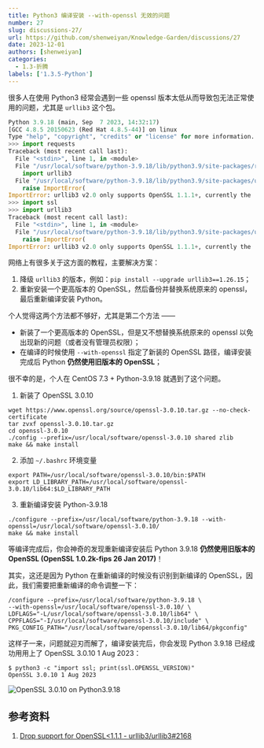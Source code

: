 ```yaml
---
title: Python3 编译安装 --with-openssl 无效的问题
number: 27
slug: discussions-27/
url: https://github.com/shenweiyan/Knowledge-Garden/discussions/27
date: 2023-12-01
authors: [shenweiyan]
categories: 
  - 1.3-折腾
labels: ['1.3.5-Python']
---
```


很多人在使用 Python3 经常会遇到一些 openssl 版本太低从而导致包无法正常使用的问题，尤其是 `urllib3` 这个包。
```python
Python 3.9.18 (main, Sep  7 2023, 14:32:17) 
[GCC 4.8.5 20150623 (Red Hat 4.8.5-44)] on linux
Type "help", "copyright", "credits" or "license" for more information.
>>> import requests
Traceback (most recent call last):
  File "<stdin>", line 1, in <module>
  File "/usr/local/software/python-3.9.18/lib/python3.9/site-packages/requests/__init__.py", line 43, in <module>
    import urllib3
  File "/usr/local/software/python-3.9.18/lib/python3.9/site-packages/urllib3/__init__.py", line 41, in <module>
    raise ImportError(
ImportError: urllib3 v2.0 only supports OpenSSL 1.1.1+, currently the 'ssl' module is compiled with 'OpenSSL 1.0.2k-fips  26 Jan 2017'. See: https://github.com/urllib3/urllib3/issues/2168
>>> import ssl
>>> import urllib3
Traceback (most recent call last):
  File "<stdin>", line 1, in <module>
  File "/usr/local/software/python-3.9.18/lib/python3.9/site-packages/urllib3/__init__.py", line 41, in <module>
    raise ImportError(
ImportError: urllib3 v2.0 only supports OpenSSL 1.1.1+, currently the 'ssl' module is compiled with 'OpenSSL 1.0.2k-fips  26 Jan 2017'. See: https://github.com/urllib3/urllib3/issues/2168
```

网络上有很多关于这方面的教程，主要解决方案：

1. 降级 `urllib3` 的版本，例如：`pip install --upgrade urllib3==1.26.15`；
2. 重新安装一个更高版本的 OpenSSL，然后备份并替换系统原来的 openssl，最后重新编译安装 Python。

个人觉得这两个方法都不够好，尤其是第二个方法 —— 

- 新装了一个更高版本的 OpenSSL，但是又不想替换系统原来的 openssl 以免出现新的问题（或者没有管理员权限）；
- 在编译的时候使用 `--with-openssl` 指定了新装的 OpenSSL 路径，编译安装完成后 Python **仍然使用旧版本的 OpenSSL**；

很不幸的是，个人在 CentOS 7.3 + Python-3.9.18 就遇到了这个问题。

1. 新装了 OpenSSL 3.0.10 
```
wget https://www.openssl.org/source/openssl-3.0.10.tar.gz --no-check-certificate
tar zvxf openssl-3.0.10.tar.gz
cd openssl-3.0.10
./config --prefix=/usr/local/software/openssl-3.0.10 shared zlib
make && make install
```

2. 添加 `~/.bashrc` 环境变量
```
export PATH=/usr/local/software/openssl-3.0.10/bin:$PATH
export LD_LIBRARY_PATH=/usr/local/software/openssl-3.0.10/lib64:$LD_LIBRARY_PATH
```

3. 重新编译安装 Python-3.9.18
```
./configure --prefix=/usr/local/software/python-3.9.18 --with-openssl=/usr/local/software/openssl-3.0.10/
make && make install
```

等编译完成后，你会神奇的发现重新编译安装后 Python 3.9.18 **仍然使用旧版本的 OpenSSL (OpenSSL 1.0.2k-fips  26 Jan 2017)**！

其实，这还是因为 Python 在重新编译的时候没有识别到新编译的 OpenSSL，因此，我们需要把重新编译的命令调整一下：
```
/configure --prefix=/usr/local/software/python-3.9.18 \
--with-openssl=/usr/local/software/openssl-3.0.10/ \
LDFLAGS="-L/usr/local/software/openssl-3.0.10/lib64" \
CPPFLAGS="-I/usr/local/software/openssl-3.0.10/include" \
PKG_CONFIG_PATH="/usr/local/software/openssl-3.0.10/lib64/pkgconfig"
```

这样子一来，问题就迎刃而解了，编译安装完后，你会发现 Python 3.9.18 已经成功用用上了 OpenSSL 3.0.10 1 Aug 2023：
```
$ python3 -c "import ssl; print(ssl.OPENSSL_VERSION)"
OpenSSL 3.0.10 1 Aug 2023
```
![OpenSSL 3.0.10 on Python3.9.18](https://slab-1251708715.cos.ap-guangzhou.myqcloud.com/Gitbook/2023/python-3.9.18-openssl-3.0.10.png)

## 参考资料

1. [Drop support for OpenSSL<1.1.1 - urllib3/urllib3#2168](https://github.com/urllib3/urllib3/issues/2168)



<script src="https://giscus.app/client.js"
	data-repo="shenweiyan/Knowledge-Garden"
	data-repo-id="R_kgDOKgxWlg"
	data-mapping="number"
	data-term="27"
	data-reactions-enabled="1"
	data-emit-metadata="0"
	data-input-position="bottom"
	data-theme="light"
	data-lang="zh-CN"
	crossorigin="anonymous"
	async>
</script>
